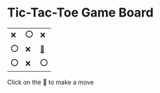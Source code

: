 # Tic-Tac-Toe Game Board
|   |   |   |
|---|---|---|
|❌ |⭕ |❌ |
|⭕ |❌ |[🔎](XOXOXOOXO.md) |
|⭕ |❌ |⭕ |

Click on the 🔎 to make a move